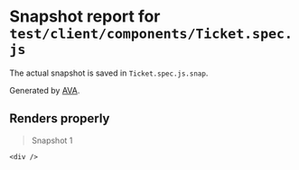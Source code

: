 # Snapshot report for `test/client/components/Ticket.spec.js`

The actual snapshot is saved in `Ticket.spec.js.snap`.

Generated by [AVA](https://ava.li).

## Renders properly

> Snapshot 1

    <div />
